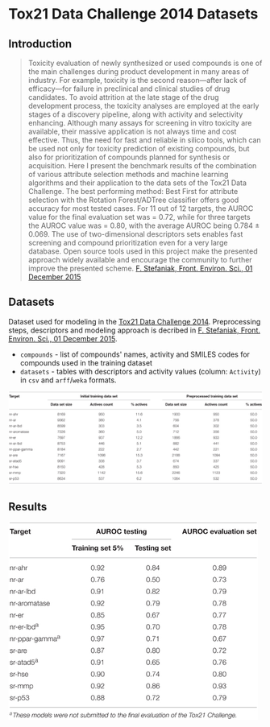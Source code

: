 # Tox21 Data Challenge 2014 Datasets

## Introduction

> Toxicity evaluation of newly synthesized or used compounds is one of the main challenges during product development in many areas of industry. For example, toxicity is the second reason—after lack of efficacy—for failure in preclinical and clinical studies of drug candidates. To avoid attrition at the late stage of the drug development process, the toxicity analyses are employed at the early stages of a discovery pipeline, along with activity and selectivity enhancing. Although many assays for screening in vitro toxicity are available, their massive application is not always time and cost effective. Thus, the need for fast and reliable in silico tools, which can be used not only for toxicity prediction of existing compounds, but also for prioritization of compounds planned for synthesis or acquisition. Here I present the benchmark results of the combination of various attribute selection methods and machine learning algorithms and their application to the data sets of the Tox21 Data Challenge. The best performing method: Best First for attribute selection with the Rotation Forest/ADTree classifier offers good accuracy for most tested cases. For 11 out of 12 targets, the AUROC value for the final evaluation set was = 0.72, while for three targets the AUROC value was = 0.80, with the average AUROC being 0.784 ± 0.069. The use of two-dimensional descriptors sets enables fast screening and compound prioritization even for a very large database. Open source tools used in this project make the presented approach widely available and encourage the community to further improve the presented scheme. [F. Stefaniak, Front. Environ. Sci., 01 December 2015](https://doi.org/10.3389/fenvs.2015.00077) 


## Datasets

Dataset used for modeling in the [Tox21 Data Challenge 2014](https://tripod.nih.gov/tox21/challenge/). Preprocessing steps, descriptors and modeling approach is decribed in [F. Stefaniak, Front. Environ. Sci., 01 December 2015](https://doi.org/10.3389/fenvs.2015.00077).

- `compounds` - list of compounds' names, activity and SMILES codes for compounds used in the training dataset
- `datasets` - tables with descriptors and activity values (column: `Activity`) in `csv` and `arff`/`weka` formats.

![datasets](datasets.jpg)


## Results

![results](wyniki.jpg)